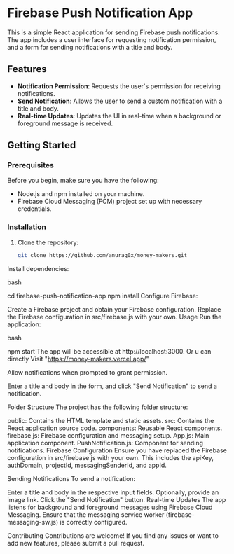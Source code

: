 # Firebase Push Notification App

This is a simple React application for sending Firebase push notifications. The app includes a user interface for requesting notification permission, and a form for sending notifications with a title and body.

## Features

- **Notification Permission**: Requests the user's permission for receiving notifications.
- **Send Notification**: Allows the user to send a custom notification with a title and body.
- **Real-time Updates**: Updates the UI in real-time when a background or foreground message is received.

## Getting Started

### Prerequisites

Before you begin, make sure you have the following:

- Node.js and npm installed on your machine.
- Firebase Cloud Messaging (FCM) project set up with necessary credentials.

### Installation

1. Clone the repository:

   ```bash
   git clone https://github.com/anurag0x/money-makers.git
Install dependencies:

bash

cd firebase-push-notification-app
npm install
Configure Firebase:

Create a Firebase project and obtain your Firebase configuration.
Replace the Firebase configuration in src/firebase.js with your own.
Usage
Run the application:

bash

npm start
The app will be accessible at http://localhost:3000.
Or u can directly Visit "https://money-makers.vercel.app/"

Allow notifications when prompted to grant permission.

Enter a title and body in the form, and click "Send Notification" to send a notification.

Folder Structure
The project has the following folder structure:

public: Contains the HTML template and static assets.
src: Contains the React application source code.
components: Reusable React components.
firebase.js: Firebase configuration and messaging setup.
App.js: Main application component.
PushNotification.js: Component for sending notifications.
Firebase Configuration
Ensure you have replaced the Firebase configuration in src/firebase.js with your own. This includes the apiKey, authDomain, projectId, messagingSenderId, and appId.

Sending Notifications
To send a notification:

Enter a title and body in the respective input fields.
Optionally, provide an image link.
Click the "Send Notification" button.
Real-time Updates
The app listens for background and foreground messages using Firebase Cloud Messaging. Ensure that the messaging service worker (firebase-messaging-sw.js) is correctly configured.

Contributing
Contributions are welcome! If you find any issues or want to add new features, please submit a pull request.
